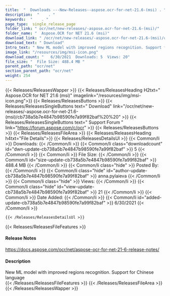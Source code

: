 ```yaml
---
title:  "  Downloads ---New-Releases--aspose.ocr-for-net-21.6-(msi) . " 
description:  "    . " 
keywords:  "    . " 
page_type:  single_release_page
folder_link: " ocr/net/new-releases/-aspose.ocr-for-net-21.6-(msi)/"
folder_name: "  Aspose.OCR for NET 21.6 (msi)"
download_link: " /ocr/net/new-releases/-aspose.ocr-for-net-21.6-(msi)/cb738a5b7e4847b98590fe7a99f82baf"
download_text: " Download"
Intro_text: " New ML model with improved regions recognition. Support for Chinese language"
image_link: "/resources/img/msi-icon.png"
download_count: "   6/30/2021  Downloads: 5  Views: 20"
file_size: "  File Size: 488.4 MB "
parent_path: "ocr/net"
section_parent_path: "ocr/net"
weight: 254
---
```


{{< Releases/ReleasesWapper >}}
  {{< Releases/ReleasesHeading H2txt="  Aspose.OCR for NET 21.6 (msi)" imagelink="/resources/img/msi-icon.png">}}
  {{< Releases/ReleasesButtons >}}
    {{< Releases/ReleasesSingleButtons text=" Download" link="/ocr/net/new-releases/-aspose.ocr-for-net-21.6-(msi)/cb738a5b7e4847b98590fe7a99f82baf%20%20" >}}
    {{< Releases/ReleasesSingleButtons text=" Support Forum " link="https://forum.aspose.com/c/ocr" >}}
  {{< Releases/ReleasesButtons >}}
  {{< Releases/ReleasesFileArea >}}
    {{< Releases/ReleasesHeading h4txt="File Details">}}
    {{< Releases/ReleasesDetailsUl >}}
            {{< Common/li  >}} Downloads: {{< /Common/li >}} 
      {{< Common/li class="downloadcount" id="dwn-update-cb738a5b7e4847b98590fe7a99f82baf" >}} 5 {{< /Common/li >}} 
      {{< Common/li  >}} File Size: {{< /Common/li >}} 
      {{< Common/li id="size-update-cb738a5b7e4847b98590fe7a99f82baf" >}} 488.4 MB {{< /Common/li >}} 
      {{< Common/li  class="hide" >}} Posted By: {{< /Common/li >}} 
      {{< Common/li class="hide" id="author-update-cb738a5b7e4847b98590fe7a99f82baf" >}} anna.pylaieva {{< /Common/li >}} 
      {{< Common/li class="hide"  >}} Views: {{< /Common/li >}} 
      {{< Common/li class="hide" id="view-update-cb738a5b7e4847b98590fe7a99f82baf" >}} 21 {{< /Common/li >}} 
      {{< Common/li  >}} Date Added: {{< /Common/li >}} 
      {{< Common/li id="added-update-cb738a5b7e4847b98590fe7a99f82baf" >}} 6/30/2021 {{< /Common/li >}} 

    {{< /Releases/ReleasesDetailsUl >}}

  {{< Releases/ReleasesFileFeatures >}}
      <h4>Release Notes</h4><div><a href="https://docs.aspose.com/ocr/net/aspose-ocr-for-net-21-6-release-notes/">https://docs.aspose.com/ocr/net/aspose-ocr-for-net-21-6-release-notes/</a></div><h4>Description</h4><div class="HTMLDescription">New ML model with improved regions recognition. Support for Chinese language</div>
  {{< /Releases/ReleasesFileFeatures >}}
 {{< /Releases/ReleasesFileArea >}}
{{< /Releases/ReleasesWapper >}}


